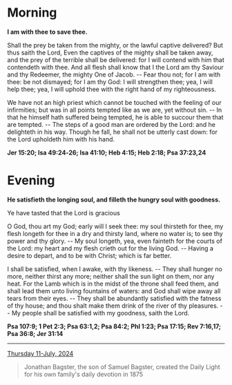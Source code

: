 # Morning

**I am with thee to save thee.**
 
Shall the prey be taken from the mighty, or the lawful captive delivered? But thus saith the Lord, Even the captives of the mighty shall be taken away, and the prey of the terrible shall be delivered: for I will contend with him that contendeth with thee. And all flesh shall know that I the Lord am thy Saviour and thy Redeemer, the mighty One of Jacob. -- Fear thou not; for I am with thee: be not dismayed; for I am thy God: I will strengthen thee; yea, I will help thee; yea, I will uphold thee with the right hand of my righteousness.
 
We have not an high priest which cannot be touched with the feeling of our infirmities; but was in all points tempted like as we are, yet without sin. -- In that he himself hath suffered being tempted, he is able to succour them that are tempted. -- The steps of a good man are ordered by the Lord: and he delighteth in his way. Though he fall, he shall not be utterly cast down: for the Lord upholdeth him with his hand.  

**Jer 15:20; Isa 49:24‑26; Isa 41:10; Heb 4:15; Heb 2:18; Psa 37:23,24**

# Evening

**He satisfieth the longing soul, and filleth the hungry soul with goodness.**
 
Ye have tasted that the Lord is gracious
 
O God, thou art my God; early will I seek thee: my soul thirsteth for thee, my flesh longeth for thee in a dry and thirsty land, where no water is; to see thy power and thy glory. -- My soul longeth, yea, even fainteth for the courts of the Lord: my heart and my flesh crieth out for the living God. -- Having a desire to depart, and to be with Christ; which is far better.
 
I shall be satisfied, when I awake, with thy likeness. -- They shall hunger no more, neither thirst any more; neither shall the sun light on them, nor any heat. For the Lamb which is in the midst of the throne shall feed them, and shall lead them unto living fountains of waters: and God shall wipe away all tears from their eyes. -- They shall be abundantly satisfied with the fatness of thy house; and thou shalt make them drink of the river of thy pleasures. -- My people shall be satisfied with my goodness, saith the Lord.  

**Psa 107:9; 1 Pet 2:3; Psa 63:1,2; Psa 84:2; Phl 1:23; Psa 17:15; Rev 7:16,17; Psa 36:8; Jer 31:14**

---

[Thursday 11-July, 2024](https://t.me/s/daily_light)

> Jonathan Bagster, the son of Samuel Bagster, created the Daily Light for his own family's daily devotion in 1875

